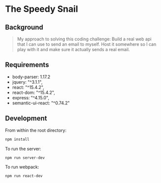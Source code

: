 # The Speedy Snail

## Background

> My approach to solving this coding challenge:
> Build a real web api that I can use to send an email to myself. Host it somewhere so I can play with it and make sure it actually sends a real email.

## Requirements

- body-parser: 1.17.2
- jquery: "^3.1.1",
- react: "^15.4.2",
- react-dom: "^15.4.2",
- express: "^4.15.0",
- semantic-ui-react: "^0.74.2"

## Development

From within the root directory:

```sh
npm install
```

To run the server:

```sh
npm run server-dev
```

To run webpack:

```sh
npm run react-dev
```
